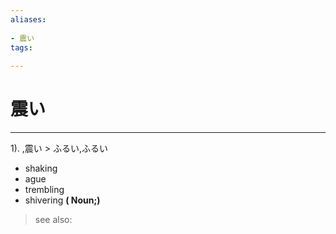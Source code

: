 ```yaml
---
aliases:
    
- 震い
tags:
    
---
```


# 震い
---
1).
,震い > ふるい,ふるい

- shaking
- ague
- trembling
- shivering
**( Noun;)**
> see also: 
            